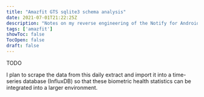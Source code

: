 ```yaml
---
title: "Amazfit GTS sqlite3 schema analysis"
date: 2021-07-01T21:22:25Z
description: "Notes on my reverse engineering of the Notify for Android notify_backupA.nak export."
tags: ['amazfit']
showToc: false
TocOpen: false
draft: false
---
```


TODO


I plan to scrape the data from this daily extract and import it into a time-series database (InfluxDB) so that these biometric health statistics can be integrated into a larger environment.
